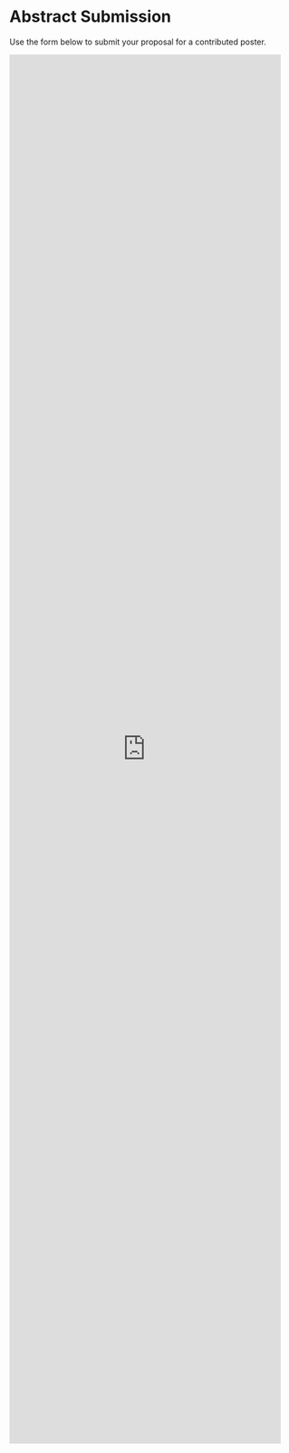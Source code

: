 # Abstract Submission

Use the form below to submit your proposal for a contributed poster.

<iframe src="https://docs.google.com/forms/d/e/1FAIpQLSfvPs6T3H01J1vDtTZxDwAw4rufztLkJkyUPsj3jGENhVhwWA/viewform?embedded=true" width="95%" height="2452" frameborder="0" marginheight="0" marginwidth="0">Loading…</iframe>
